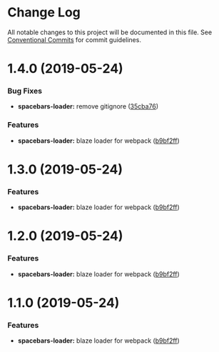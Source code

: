# Change Log

All notable changes to this project will be documented in this file.
See [Conventional Commits](https://conventionalcommits.org) for commit guidelines.

# 1.4.0 (2019-05-24)


### Bug Fixes

* **spacebars-loader:** remove gitignore ([35cba76](https://github.com/settlin/node-monorepo/spacebars-loader/commit/35cba76))


### Features

* **spacebars-loader:** blaze loader for webpack ([b9bf2ff](https://github.com/settlin/node-monorepo/spacebars-loader/commit/b9bf2ff))





# 1.3.0 (2019-05-24)


### Features

* **spacebars-loader:** blaze loader for webpack ([b9bf2ff](https://github.com/settlin/node-monorepo/spacebars-loader/commit/b9bf2ff))





# 1.2.0 (2019-05-24)


### Features

* **spacebars-loader:** blaze loader for webpack ([b9bf2ff](https://github.com/settlin/node-monorepo/spacebars-loader/commit/b9bf2ff))





# 1.1.0 (2019-05-24)


### Features

* **spacebars-loader:** blaze loader for webpack ([b9bf2ff](https://github.com/settlin/node-monorepo/spacebars-loader/commit/b9bf2ff))
